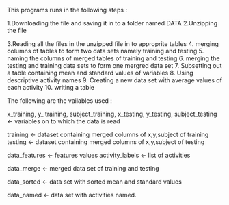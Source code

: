 This programs runs in the following steps :

1.Downloading the file and saving it in to a folder named DATA
2.Unzipping the file 

3.Reading all the files in the unzipped file in to approprite tables
4. merging columns of tables to form two data sets namely training and testing
5. naming the columns of merged tables of training and testing
6. merging the testing and training data sets to form one mergred data set
7. Subsetting  out a table containing mean and standard values of variables 
8. Using descriptive activity names
9. Creating a new data set with average values of each activity
10. writing a table 

The following are the vailables used :

x_training, y_ training, subject_training, x_testing, y_testing, subject_testing  <- variables on to which the data is read

training  <- dataset containing merged columns of x,y,subject of training
testing <- dataset containing merged columns of x,y,subject of testing

data_features <- features values
activity_labels <- list of activities

data_merge <- merged data set of training and testing

data_sorted <- data set with sorted mean and standard values

data_named <- data set with activities named.